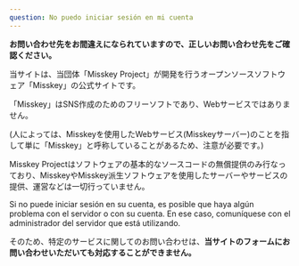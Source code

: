 ```yaml
---
question: No puedo iniciar sesión en mi cuenta
---
```


**お問い合わせ先をお間違えになられていますので、正しいお問い合わせ先をご確認ください。**

当サイトは、当団体「Misskey Project」が開発を行うオープンソースソフトウェア「Misskey」の公式サイトです。

「Misskey」はSNS作成のためのフリーソフトであり、Webサービスではありません。

(人によっては、Misskeyを使用したWebサービス(Misskeyサーバー)のことを指して単に「Misskey」と呼称していることがあるため、注意が必要です。)

Misskey Projectはソフトウェアの基本的なソースコードの無償提供のみ行なっており、MisskeyやMisskey派生ソフトウェアを使用したサーバーやサービスの提供、運営などは一切行っていません。

Si no puede iniciar sesión en su cuenta, es posible que haya algún problema con el servidor o con su cuenta. En ese caso, comuníquese con el administrador del servidor que está utilizando.

そのため、特定のサービスに関してのお問い合わせは、**当サイトのフォームにお問い合わせいただいても対応することができません。**
